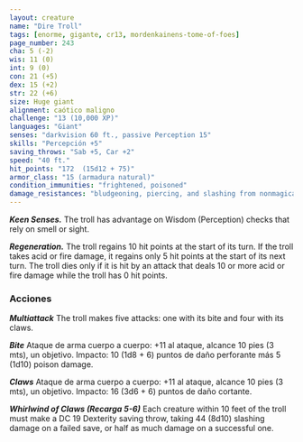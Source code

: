 ```yaml
---
layout: creature
name: "Dire Troll"
tags: [enorme, gigante, cr13, mordenkainens-tome-of-foes]
page_number: 243
cha: 5 (-2)
wis: 11 (0)
int: 9 (0)
con: 21 (+5)
dex: 15 (+2)
str: 22 (+6)
size: Huge giant
alignment: caótico maligno
challenge: "13 (10,000 XP)"
languages: "Giant"
senses: "darkvision 60 ft., passive Perception 15"
skills: "Percepción +5"
saving_throws: "Sab +5, Car +2"
speed: "40 ft."
hit_points: "172  (15d12 + 75)"
armor_class: "15 (armadura natural)"
condition_immunities: "frightened, poisoned"
damage_resistances: "bludgeoning, piercing, and slashing from nonmagical attacks"
---
```


***Keen Senses.*** The troll has advantage on Wisdom (Perception) checks that rely on smell or sight.

***Regeneration.*** The troll regains 10 hit points at the start of its turn. If the troll takes acid or fire damage, it regains only 5 hit points at the start of its next turn. The troll dies only if it is hit by an attack that deals 10 or more acid or fire damage while the troll has 0 hit points.

### Acciones

***Multiattack*** The troll makes five attacks: one with its bite and four with its claws.

***Bite*** Ataque de arma cuerpo a cuerpo: +11 al ataque, alcance 10 pies (3 mts), un objetivo. Impacto: 10 (1d8 + 6) puntos de daño perforante más 5 (1d10) poison damage.

***Claws*** Ataque de arma cuerpo a cuerpo: +11 al ataque, alcance 10 pies (3 mts), un objetivo. Impacto: 16 (3d6 + 6) puntos de daño cortante.

***Whirlwind of Claws (Recarga 5-6)*** Each creature within 10 feet of the troll must make a DC 19 Dexterity saving throw, taking 44 (8d10) slashing damage on a failed save, or half as much damage on a successful one.
